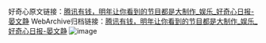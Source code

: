 好奇心原文链接：[腾讯有钱，明年让你看到的节目都是大制作_娱乐_好奇心日报-晏文静](https://www.qdaily.com/articles/4134.html)
WebArchive归档链接：[腾讯有钱，明年让你看到的节目都是大制作_娱乐_好奇心日报-晏文静](http://web.archive.org/web/20190623153816/https://www.qdaily.com/articles/4134.html)
![image](http://ww3.sinaimg.cn/large/007d5XDpgy1g3veubg23nj30u01ay7q8)